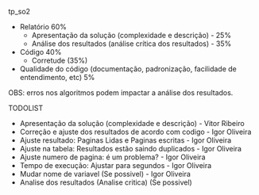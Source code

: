 tp_so2

* Relatório 60%
    - Apresentação da solução (complexidade e descrição) - 25%
    - Análise dos resultados (análise crítica dos resultados) - 35%
* Código 40%
    - Corretude (35%)
* Qualidade do código (documentação, padronização, facilidade de entendimento, etc) 5%

OBS: erros nos algoritmos podem impactar a análise dos resultados.

TODOLIST
- Apresentação da solução (complexidade e descrição) - Vitor Ribeiro
- Correção e ajuste dos resultados de acordo com codigo - Igor Oliveira
- Ajuste resultado: Paginas Lidas e Paginas escritas - Igor Oliveira
- Ajuste na tabela: Resultados estão saindo duplicados - Igor Oliveira
- Ajuste numero de pagina: é um problema? - Igor Oliveira
- Tempo de execução: Ajustar para segundos - Igor Oliveira
- Mudar nome de variavel (Se possivel) - Igor Oliveira
- Analise dos resultados (Analise critica) (Se possivel)

